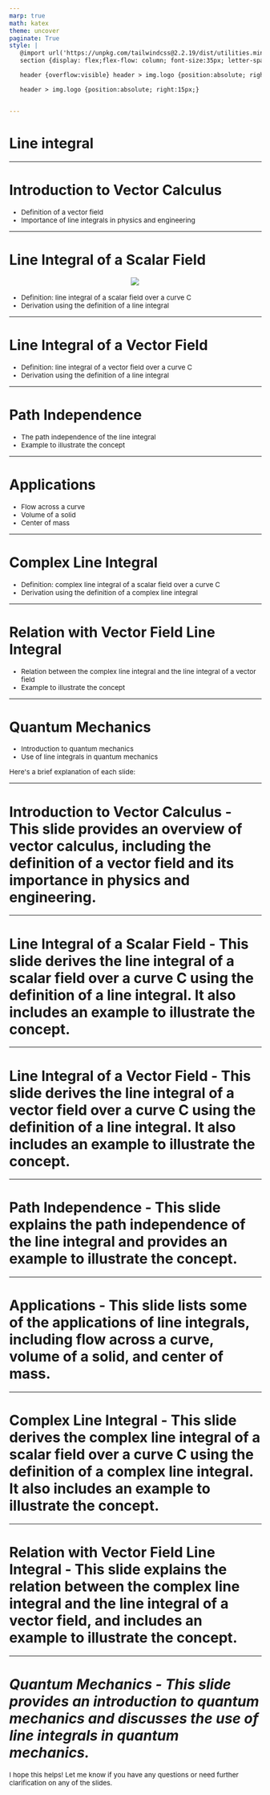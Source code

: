 ```yaml
---
marp: true
math: katex
theme: uncover
paginate: True
style: |
   @import url('https://unpkg.com/tailwindcss@2.2.19/dist/utilities.min.css');
   section {display: flex;flex-flow: column; font-size:35px; letter-spacing:1.4px;}

   header {overflow:visible} header > img.logo {position:absolute; right:15px;}

   header > img.logo {position:absolute; right:15px;}


---
```

<!-- backgroundColor: white -->
<!-- _class: lead -->

 # Line integral

---
<style scoped>p,li {font-size:0.92em}</style>

 # Introduction to Vector Calculus
- Definition of a vector field
- Importance of line integrals in physics and engineering


---
<style scoped>p,li {font-size:0.88em}</style>

 # Line Integral of a Scalar Field
<div style="display: flex; flex: 1 1 auto; flex-flow: row; min-height: 0"><div style="display: flex; flex: 1 1 auto; justify-content: center;min-height:0;min-width:0; margin-bottom:0.1em;;margin-right:0.15em">
<img style='object-fit: contain; max-height:100%; max-width:100%; background-color: rgba(0,0,0,0);' src='https://upload.wikimedia.org/wikipedia/commons/4/42/Line_integral_of_scalar_field.gif'/>
</div>
</div>

- Definition: line integral of a scalar field over a curve C
- Derivation using the definition of a line integral

---
<style scoped>p,li {font-size:0.92em}</style>

 # Line Integral of a Vector Field
- Definition: line integral of a vector field over a curve C
- Derivation using the definition of a line integral


---
<style scoped>p,li {font-size:0.92em}</style>

 # Path Independence
- The path independence of the line integral
- Example to illustrate the concept


---
<style scoped>p,li {font-size:0.88em}</style>

 # Applications
- Flow across a curve
- Volume of a solid
- Center of mass


---
<style scoped>p,li {font-size:0.92em}</style>

 # Complex Line Integral
- Definition: complex line integral of a scalar field over a curve C
- Derivation using the definition of a complex line integral


---
<style scoped>p,li {font-size:0.92em}</style>

 # Relation with Vector Field Line Integral

- Relation between the complex line integral and the line integral of a vector field
- Example to illustrate the concept

---
<style scoped>p,li {font-size:0.88em}</style>

 # Quantum Mechanics
- Introduction to quantum mechanics
- Use of line integrals in quantum mechanics

Here's a brief explanation of each slide:


---
<style scoped>p,li {font-size:1.00em}</style>

 # Introduction to Vector Calculus - This slide provides an overview of vector calculus, including the definition of a vector field and its importance in physics and engineering.


---
<style scoped>p,li {font-size:1.00em}</style>

 # Line Integral of a Scalar Field - This slide derives the line integral of a scalar field over a curve C using the definition of a line integral. It also includes an example to illustrate the concept.


---
<style scoped>p,li {font-size:1.00em}</style>

 # Line Integral of a Vector Field - This slide derives the line integral of a vector field over a curve C using the definition of a line integral. It also includes an example to illustrate the concept.


---
<style scoped>p,li {font-size:1.00em}</style>

 # Path Independence - This slide explains the path independence of the line integral and provides an example to illustrate the concept.


---
<style scoped>p,li {font-size:1.00em}</style>

 # **Applications - This slide lists some of the applications of line integrals, including flow across a curve, volume of a solid, and center of mass.**


---
<style scoped>p,li {font-size:1.00em}</style>

 # Complex Line Integral - This slide derives the complex line integral of a scalar field over a curve C using the definition of a complex line integral. It also includes an example to illustrate the concept.


---
<style scoped>p,li {font-size:1.00em}</style>

 # Relation with Vector Field Line Integral - This slide explains the relation between the complex line integral and the line integral of a vector field, and includes an example to illustrate the concept.


---
<style scoped>p,li {font-size:0.96em}</style>

 # _Quantum Mechanics - This slide provides an introduction to quantum mechanics and discusses the use of line integrals in quantum mechanics._


I hope this helps! Let me know if you have any questions or need further clarification on any of the slides.